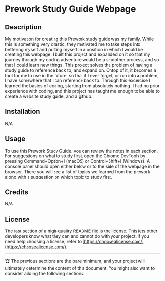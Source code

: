 # Prework Study Guide Webpage


## Description


My motivation for creating this Prework study guide was my family. While this is something very drastic, they motivated me to take steps into bettering myself and putting myself in a position in which I would be creating this webpage. I built this project and expanded on it so that my journey through my coding adventure would be a smoother process, and so that I could learn new things.
This project solves the problem of having a study guide to reference back to, and expand on. Ontop of it, it becomes a tool for me to use in the future, so that if I ever forget, or run into a problem, I have somewhere that I can reference back to.
Through this excercise I learned the basics of coding, starting from absolutely nothing. I had no prior experience with coding, and this project has taught me enough to be able to create a website study guide, and a github.

## Installation

N/A

## Usage




To use this Prework Study Guide, you can review the notes in each section. For suggestions on what to study first, open the Chrome DevTools by pressing Command+Option+I (macOS) or Control+Shift+I (Windows). A console panel should open either below or to the side of the webpage in the browser. There you will see a list of topics we learned from the prework along with a suggestion on which topic to study first.

## Credits

N/A

## License

The last section of a high-quality README file is the license. This lets other developers know what they can and cannot do with your project. If you need help choosing a license, refer to [https://choosealicense.com/](https://choosealicense.com/).

---

🏆 The previous sections are the bare minimum, and your project will ultimately determine the content of this document. You might also want to consider adding the following sections.

